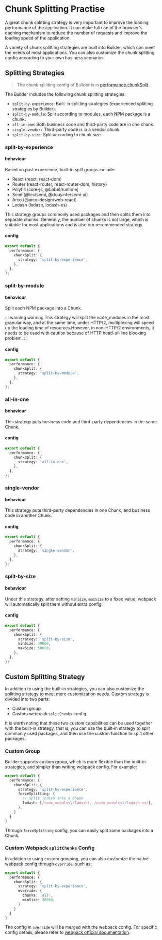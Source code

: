# Chunk Splitting Practise

A great chunk splitting strategy is very important to improve the loading performance of the application. It can make full use of the browser's caching mechanism to reduce the number of requests and improve the loading speed of the application.

A variety of chunk splitting strategies are built into Builder, which can meet the needs of most applications. You can also customize the chunk splitting config according to your own business scenarios.

## Splitting Strategies

> The chunk splitting config of Builder is in [performance.chunkSplit](/en/api/config-performance.html#performance-chunksplit).

The Builder includes the following chunk splitting strategies:

- `split-by-experience`: Built-in splitting strategies (experienced splitting strategies by Builder).
- `split-by-module`: Split according to modules, each NPM package is a chunk.
- `all-in-one`: Both business code and third-party code are in one chunk.
- `single-vendor:` Third-party code is in a vendor chunk.
- `split-by-size`: Split according to chunk size.

### split-by-experience

#### behaviour

Based on past experience, built-in split groups include:

- React (react, react-dom)
- Router (react-router, react-router-dom, history)
- Polyfill (core-js, @babel/runtime)
- Semi (@ies/semi, @douyinfe/semi-ui)
- Arco (@arco-design/web-react)
- Lodash (lodash, lodash-es)

This strategy groups commonly used packages and then splits them into separate chunks. Generally, the number of chunks is not large, which is suitable for most applications and is also our recommended  strategy.

#### config

```ts
export default {
  performance: {
    chunkSplit: {
      strategy: 'split-by-experience',
    },
  },
};
```

### split-by-module

#### behaviour

Split each NPM package into a Chunk.

::: warning warning
This strategy will split the node_modules in the most granular way, and at the same time, under HTTP/2, multiplexing will speed up the loading time of resources.However, in non-HTTP/2 environments, it needs to be used with caution because of HTTP head-of-line blocking problem.
:::

#### config

```ts
export default {
  performance: {
    chunkSplit: {
      strategy: 'split-by-module',
    },
  },
};
```

### all-in-one

#### behaviour

This strategy puts business code and third-party dependencies in the same Chunk.

#### config

```ts
export default {
  performance: {
    chunkSplit: {
      strategy: 'all-in-one',
    },
  },
};
```

### single-vendor

#### behaviour

This strategy puts third-party dependencies in one Chunk, and business code in another Chunk.

#### config

```ts
export default {
  performance: {
    chunkSplit: {
      strategy: 'single-vendor',
    },
  },
};
```

### split-by-size

#### behaviour

Under this strategy, after setting `minSize`, `maxSize` to a fixed value, webpack will automatically split them without extra config.


#### config

```ts
export default {
  performance: {
    chunkSplit: {
      strategy: 'split-by-size',
      minSize: 30000,
      maxSize: 50000,
    },
  },
};
```

## Custom Splitting Strategy

In addition to using the built-in strategies, you can also customize the splitting strategy to meet more customization needs. Custom strategy is divided into two parts:

- Custom group
- Custom webpack `splitChunks` config

It is worth noting that these two custom capabilities can be used together with the built-in  strategy, that is, you can use the built-in strategy to split commonly used packages, and then use the custom function to split other packages.

### Custom Group

Builder supports custom group, which is more flexible than the built-in strategies, and simpler than writing webpack config. For example:

```ts
export default {
  performance: {
    chunkSplit: {
      strategy: 'split-by-experience',
      forceSplitting: {
        // Split lodash into a Chunk
        lodash: [/node_modules\/lodash/, /node_modules\/lodash-es/],
      },
    }
  }
}
```

Through `forceSplitting` config, you can easily split some packages into a Chunk.

### Custom Webpack `splitChunks` Config

In addition to using custom grouping, you can also customize the native webpack config through `override`, such as:

```ts
export default {
  performance: {
    chunkSplit: {
      strategy: 'split-by-experience',
      override: {
        chunks: 'all',
        minSize: 30000,
      }
    }
  }
}
```

The config in `override` will be merged with the webpack config. For specific config details, please refer to [webpack official documentation](https://webpack.js.org/plugins/split-chunks-plugin/#splitchunkschunks).
